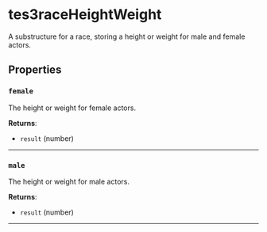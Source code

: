 # tes3raceHeightWeight

A substructure for a race, storing a height or weight for male and female actors.

## Properties

### `female`

The height or weight for female actors.

**Returns**:

* `result` (number)

***

### `male`

The height or weight for male actors.

**Returns**:

* `result` (number)

***


